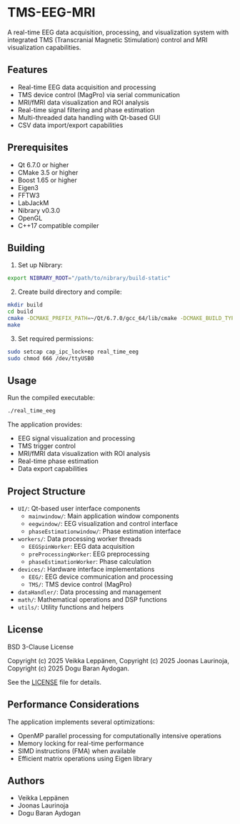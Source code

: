 # TMS-EEG-MRI

A real-time EEG data acquisition, processing, and visualization system with integrated TMS (Transcranial Magnetic Stimulation) control and MRI visualization capabilities.

## Features

- Real-time EEG data acquisition and processing
- TMS device control (MagPro) via serial communication
- MRI/fMRI data visualization and ROI analysis
- Real-time signal filtering and phase estimation
- Multi-threaded data handling with Qt-based GUI
- CSV data import/export capabilities

## Prerequisites

- Qt 6.7.0 or higher
- CMake 3.5 or higher
- Boost 1.65 or higher
- Eigen3
- FFTW3
- LabJackM
- Nibrary v0.3.0
- OpenGL
- C++17 compatible compiler

## Building

1. Set up Nibrary:
```bash
export NIBRARY_ROOT="/path/to/nibrary/build-static"
```

2. Create build directory and compile:
```bash
mkdir build
cd build
cmake -DCMAKE_PREFIX_PATH=~/Qt/6.7.0/gcc_64/lib/cmake -DCMAKE_BUILD_TYPE=Release ..
make
```

3. Set required permissions:
```bash
sudo setcap cap_ipc_lock+ep real_time_eeg
sudo chmod 666 /dev/ttyUSB0
```

## Usage

Run the compiled executable:
```bash
./real_time_eeg
```

The application provides:
- EEG signal visualization and processing
- TMS trigger control
- MRI/fMRI data visualization with ROI analysis
- Real-time phase estimation
- Data export capabilities

## Project Structure

- `UI/`: Qt-based user interface components
  - `mainwindow/`: Main application window components
  - `eegwindow/`: EEG visualization and control interface
  - `phaseEstimationwindow/`: Phase estimation interface
- `workers/`: Data processing worker threads
  - `EEGSpinWorker`: EEG data acquisition
  - `preProcessingWorker`: EEG preprocessing
  - `phaseEstimationWorker`: Phase calculation
- `devices/`: Hardware interface implementations
  - `EEG/`: EEG device communication and processing
  - `TMS/`: TMS device control (MagPro)
- `dataHandler/`: Data processing and management
- `math/`: Mathematical operations and DSP functions
- `utils/`: Utility functions and helpers

## License

BSD 3-Clause License

Copyright (c) 2025 Veikka Leppänen, Copyright (c) 2025 Joonas Laurinoja, Copyright (c) 2025 Dogu Baran Aydogan.

See the [LICENSE](LICENSE.md) file for details.

## Performance Considerations

The application implements several optimizations:
- OpenMP parallel processing for computationally intensive operations
- Memory locking for real-time performance
- SIMD instructions (FMA) when available
- Efficient matrix operations using Eigen library

## Authors

- Veikka Leppänen
- Joonas Laurinoja
- Dogu Baran Aydogan